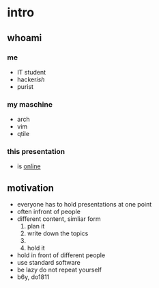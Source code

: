 # intro
## whoami
### me
- IT student
- hacker*ish*
- purist

### my maschine
- arch
- vim
- qtile

### this presentation
- is [online](https://github.com:wahrwolf/cooperative-work-with-gitt)

## motivation
- everyone has to hold presentations at one point
- often infront of people
- different content, simliar form
  1) plan it
  2) write down the topics
  3)
  4) hold it
- hold in front of different people
- use standard software
- be lazy do not repeat yourself
- b6y, do1811
